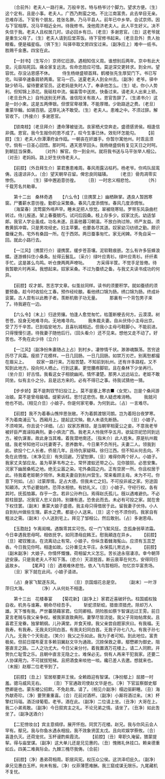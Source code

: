 <!-- { "loadSidebar": true } -->
　　〔合前外〕老夫人一路行来。万般辛苦。特与杨爷讨个脚力。望求方便。〔生〕这个定有。且是小事。老夫人。广西乃荆蛮之地。不比江南富贵。此去举目无亲。恐难存活。下官有个朋友。姓张名翀。乃马平县人。前年已中乡举。会试京师。因与下官相厚。况马平相近全州。待我修书。浼他周济老夫人。此人平生好义。决不失信于我。老夫人且权居几时。谅必回乡有日。〔老旦〕多谢恩官。〔丑〕这老爷就是重生父母了。〔生〕老夫人请到后堂茶饭。待下官修书起来。〔老旦丑外〕贵人抬眼看。便是福星临。〔俱下生〕叫驿卒取文房四宝过来。〔副净应上〕难中一纸书。胜赐千金惠。四宝在此。 

　　【一封书】〔生写介〕京师忆旧游。遇相知信义周。谁想别后两年。京中有此大变。元臣陷死囚。痛全家复远流。佐命忠勋应可惜。莫逆深交更转求。到全州。望容优。存没沾恩感不休。 
　　侍生杨继盛顿首拜。鹤楼张先生厚契门下。书已写完。叫驿卒速备肩轿两乘。官马一匹。送夏老夫人到全州去。〔副净〕老爷。驿中缺少轿马。留待要紧官员。这老妈是失时人了。奉承他怎么。〔生〕唗。你小人势利。但知锦上添花。我砥柱中流。偏喜雪中送炭。快备过来。请老夫人出来上轿。〔老旦丑外上〕自怜送别无杯酒。谁信阳关有故人。恩官吿辞了。〔生递书介〕这是一封小柬。这是五两俸银。但恨官卑禄薄。不能厚赠。少助路途之费。〔老旦〕重蒙华翰。如锡百朋。这厚礼决不敢受。〔生〕老夫人。患难之中。不须过辞。解官收下。〔外接介〕多谢恩官。  

　　【锁南枝】〔老旦拜介〕遭命薄被徙流。丧家栖犬空奔走。盛德感贤侯。相逢信非偶。恩官。我今生报你的恩不成了。叹今生事已休。效衔环怎能勾。 
　　【前腔】〔生〕老夫人你潭潭府金作瓯。一朝丧在奸雄手。你暂尔寓他州。时乖且须守。倘有一日圣心回悟。那时呵。遇天恩早回头。我杨继盛倘有复见天日之时呵。到朝廷当保奏。 
　　〔对外〕解官。你一到全州。就将我书送与马平张举人相公。〔对丑〕老妈妈。路上好生伏侍老夫人。 

　　【前腔】〔外丑拜生介〕蒙君惠患难周。春风雨露沾枯朽。杨老爷。你鸡队屈鸾俦。迍邅谅非久。〔合〕望天朝早召留。俾忠良同辐辏。 
　　〔老旦〕骨肉凋零实惨伤。　　　　〔生〕驿中邂逅意彷徨。 
　　〔丑〕一时忠义相悲怆。　　　　〔外〕千载芳名共勒章。 

　　第十二出　桑林奇遇 
　　【六么令】〔旦携筐上〕幽栖鞅掌。遇良人暂困寒窗。尸饔薪水意彷徨。勤职业采繁桑。春风几度添惆怅。春风几度添惆怅。 
　　〔海棠春〕流莺窗外啼声早。睡未足把人惊觉。翠被晓寒轻。罗带东风袅曲栏转过。侍儿报道。架上春蚕兢巧。试问后园桑。枝上存多少。奴家沈氏。幼适邹郞。我官人学业虽成。功名未遂。且喜他暮习朝温。不放白驹过隙。师严友益。须教黄鹄冲霄。只是男攻经史。妇主苹蘩。也要各尽其道。奴家幼习纺绩之勤。颇识蚕缫之务。宅外有桑园一所。在于西郊。两日蚕事匆忙。家无闲婢。不免自采一回。就此小路行去。 

　　【一江风】〔携筐行介〕谩携筐。缓步苍苔壤。泥软鞋痕嵌。怎么有许多狂蜂浪蝶。逐游蜂抖住小桑条。扯得云鬟乱。〔采介〕绿叶应靑衫。绿叶应靑衫。纤纤素手忙。这是甚么鸟鸣。听仓庚两两声嘹喨。 
　　方采得半筐。不觉手足皆倦。待我暂歇片时再采。我想起来。奴家采桑。不过为蚕绩之备。与我丈夫读书成功的何异。 

　　【前腔】叹才郞。苦志学文章。似茧丝同样。读书的须要积学。就如蚕绩的须要预备。趁今时收拾化工春。预作经纶酿。看他绣口锦为肠。绣口锦为肠。终成补衮裳。古人尝有以此教子者。羡断机敎子功无量。 
　　那裏有一个背包男子来了。待我避在一边。 

　　【六么令】〔末上〕归途劳攘。怕逢人愈觉匆忙。枯蓬断梗去何方。云漠漠。树苍苍。投身无地难寻向。无地难寻向。 
　　我朱裁夫妻。自从伏侍小主母出京。受了万千辛苦。已到临安地方。且喜杭城相近。但我小主母弓鞋脚小。不能前进。只得慢慢引道。待我妻子随他后行。〔回头看介〕还不见来。想他又走不动了。好苦也。不免在此少待〔立介〕 

　　【一江风】〔副净扮朱妻随占上占〕到村乡。凄惨情千状。渺渺魂飘荡。苦穷途历尽了风霜。瘦损了花模样。一日几回肠。一日几回肠。如禁万刃芒。别离愁都撮在眉尖上。 
　　奴家一路行来。万般苦楚。不知前到杭州。还有许多路程。又不知到此地方。投向何人栖止。行到这裏。更觉腰疼脚软。且在桑林下少坐再行。〔坐介旦〕好古怪。我看这女子相貌幽闲。情怀凄楚。那男人远远站立。老妪不敢同坐。似有主仆之分。且是远方来的。必有不得已之事。待我试猜他一猜。 

　　【步步娇】莫不是荆钗节妇投江上。莫不是塞上寒衣■〈女党〉。岂是个桑间游冶娘。莫不是曾母踰墙。缇萦诉枉。思忖这悲伤。敎人疑虑难消畅。 
　　我就问他也不妨。〔相见介旦〕小娘子。你是何家宅眷。为何到此。〔占〕一言难尽。 

　　【前腔】我不为着春山憔悴思张敞。不为着鹊渡银河朗。岂为着阳台夜梦寒。不为着南浦云飞。西厢月上。提起这灾殃。敎人未语先断肠。 
　　〔旦〕小娘子。不须啼哭。你且说个详细。〔占〕奴家苏赛琼。是当朝宰相夏公之妾。不意我老爷被奸臣严嵩诬陷典刑。妻小俱流广西。我老夫人怜我怀孕五月。欲延宗祀恐同到远方。被仇谋害。故此身当其难。着我潜地南还。〔指末介〕此人姓朱。原是杭州裁缝。我老爷知他可以托妻寄子。恩养数年。今日果不负所托。夫妻二人。领我到此。欲投个仁人长者。侨居几年。且待仇家疑释。徐归江西。但不知从何去向。不免在此恓惶。〔末净见旦〕有失回避。万望恕罪。〔旦〕难得你两个好人。小娘子。我家丈夫邹应龙。虽为草茅韦布之士。常怀渡蚁还带之心。见你狼狈。必思安集。况家下幽居桑柘之地。绝无尘嚣之染。宅外桑园之内。正有空房一所。你且权居于此。待我着老妪朝夕陪伴。朱裁夫妻自到杭州营生。常来看顾主母。未为不可。你意下何如。〔占〕过蒙厚情。足占大德。但我未亡之妇。不可投非戚之家。穷途固知顚沛。大节必要始终。恐萍水相依。有妨礼义。〔旦〕小娘子。守经行权。各有其时。抚孤恤寡。存乎一念。若非公孙杵臼。焉得赵氏孤儿。旣以遇难避仇。不必胶柱鼓瑟。况我官人忠义自持。别嫌有道。恐舍此而去。未必有可投之家。就在舍下权住罢。〔副末〕重蒙大娘子盛德。我主母只得借居于此。留我妻子伏侍。小人自到杭州做些生理。薪水之费。都是小人送来。〔旦〕这个也不须你的。我家自有粗淡之需。〔副末〕小人送到宅上。拜见了邹相公。然后敢别。〔占〕多谢恩母。 

　　【玉胞肚】乍离闺幌。遇飘零其实可伤。叹一门飞絮风狂。念孤身弱草浓霜。今日幸遇我恩母呵。相依抚字。如同漂母庇韩王。慰我顚连在异乡。 
　　【前腔】〔旦〕裙钗雅淡。在流离动止有常。小娘子。你纵含着雠海寃山。应须有玉茁芝香。今日我见你呵。相逢如故。公孙重见太平庄。永保孤儿育远乡。 
　　【前腔】〔副末副净〕大娘子。你情怀慨慷。荷相留大义怎忘。苦长途永宿凄凉。幸今朝萍迹安康。只是我老夫人不知下落。〔悲介〕天涯翘首。断云衰草在何方。安得同归返故乡。 
　　【尾声】〔合〕遇艰难休悲怆。依人飞鸟暂相将。勿忆京华富贵场。 
　　〔旦〕家下就在此间。小娘子请进。 

　　〔占〕身家飞絮逐东风。　　　　〔旦〕京国烟花总是空。 
　　〔副末〕一叶浮萍归大海。　　　　〔净〕人从何处不相逢。 

　　第十三出　花楼春宴 
　　【菊花新】〔副净上〕家君近喜破奸仇。柱国威权独自收。机务与谁筹。朝命尽经吾手。 
　　斩蛇须斩蛟。猎兽须猎虎。除却万人雄。天下惟有我。严世蕃荫藉家君。位同卿相。阴险胜如蔡卞智谋远过王雱。前日夏言老贼与我父亲争权。被我家直致典刑。妻孥尽皆流徙。我父子背始帖席矣。且喜君王宠眷。独掌朝纲。儿孙满堂。并食天禄。我父亲尝自题家庆曰。有我福。无我寿。有我寿。无我夫妇同白首。有我夫妇同白首。无我子孙七八九。有我子孙七八九。无我个个天街走。〔笑介〕我父之乐如此。我为子者可知。到此地位。富贵极矣。但前日摆布夏言多赖羽翼赵文华为通政。沉捺保救之章。鄢懋卿为御史。阻塞直言之路。二人之功尤大。今日父亲分付。着我置酒万花楼上。请二人同飮。幷贺仇亡耻雪之乐。且朝中直言无隐之士。难保必无。倘有人再来干犯我家。还要二人协谋用力。不可就拔短梯。且把酒食来啖他一啖。纔已差人去邀。想就来也。〔末报〕赵鄢二位老爷到了。 

　　【前腔】〔丑上〕官居枢要并王侯。全赖趋迎有智谋。〔净扮鄢上〕屈膝一时羞。骢马威风无右。 
　　〔丑〕下官通政司使赵文华是也。〔净〕下官监察御史鄢懋卿是也。蒙东楼公招飮。不免赴席。请了。〔相见介副净〕榻边驱鼾睡。〔丑〕海外献奇珍。〔净〕要贺重重喜。〔合〕花前对酒杯。〔副净〕小厮将酒过来。〔末〕杯擎红玛瑙。酒泛绿葡萄。老爷。酒在此。〔副净〕二位请上坐。〔丑净〕大哥在上。我二小弟焉敢。〔副净〕今日叙宾主之礼。不论兄弟之情。请坐了。〔丑净〕如此吿坐了。〔副净送酒介〕 

　　【二犯傍妆台】宾主意绸缪。展开怀抱。同赏万花楼。赵兄。我与你风云会人罕有。鄢兄。我与你鱼水遇永相投。我不效象贤匡太戊。且向欢娱学蔡攸。〔合〕喜逢仇灭。还荷宠优。玉杯谩酌紫霞流。 
　　【前腔】〔丑〕卑职久淹留。猥蒙提挈。得与庙堂谋。〔副净〕这大单儿还是兄见惠的。〔丑〕愧微礼休挂口。赖亲德重如丘。四美二难眞际会。九棘三槐尽我俦。〔合前〕 

　　【前腔】〔净〕愚弟荷相周。职居风宪。权压众公侯。这洪泽叨庇久。〔副净〕承兄见惠白玉杯。尙未有报。〔净〕仪菲薄愿难酬。我三窟成谋无限乐。九尾藏机不复忧。 
